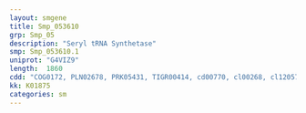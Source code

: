 ```yaml
---
layout: smgene
title: Smp_053610
grp: Smp_05
description: "Seryl tRNA Synthetase"
smp: Smp_053610.1
uniprot: "G4VIZ9"
length:  1860
cdd: "COG0172, PLN02678, PRK05431, TIGR00414, cd00770, cl00268, cl12057, pfam00587, pfam02403"
kk: K01875
categories: sm
---
```

